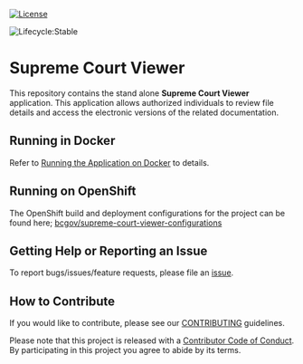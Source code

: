 [![License](https://img.shields.io/badge/License-Apache%202.0-blue.svg)](LICENSE)

![Lifecycle:Stable](https://img.shields.io/badge/Lifecycle-Stable-97ca00)

# Supreme Court Viewer

This repository contains the stand alone **Supreme Court Viewer** application.  This application allows authorized individuals to review file details and access the electronic versions of the related documentation.

## Running in Docker

Refer to [Running the Application on Docker](./docker/README.md) to details.

## Running on OpenShift

The OpenShift build and deployment configurations for the project can be found here; [bcgov/supreme-court-viewer-configurations](https://github.com/bcgov/supreme-court-viewer-configurations)

## Getting Help or Reporting an Issue

To report bugs/issues/feature requests, please file an [issue](../../issues).

## How to Contribute

If you would like to contribute, please see our [CONTRIBUTING](./CONTRIBUTING.md) guidelines.

Please note that this project is released with a [Contributor Code of Conduct](./CODE_OF_CONDUCT.md). 
By participating in this project you agree to abide by its terms.
